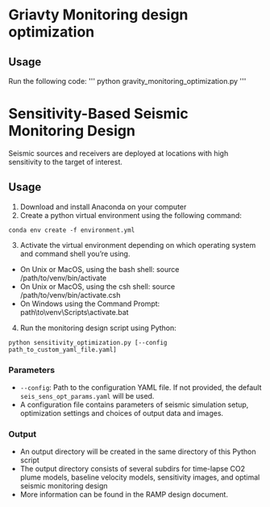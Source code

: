 # Griavty Monitoring design optimization
## Usage
Run the following code:
'''
python gravity_monitoring_optimization.py
'''

# Sensitivity-Based Seismic Monitoring Design

Seismic sources and receivers are deployed at locations with high sensitivity to the target of interest.

## Usage
1. Download and install Anaconda on your computer
2. Create a python virtual environment using the following command:

```
conda env create -f environment.yml
```

3. Activate the virtual environment depending on which operating system and command shell you’re using.

- On Unix or MacOS, using the bash shell: source /path/to/venv/bin/activate
- On Unix or MacOS, using the csh shell: source /path/to/venv/bin/activate.csh
- On Windows using the Command Prompt: path\to\venv\Scripts\activate.bat

4. Run the monitoring design script using Python:

```
python sensitivity_optimization.py [--config path_to_custom_yaml_file.yaml]
```

### Parameters

- `--config`: Path to the configuration YAML file. If not provided, the default `seis_sens_opt_params.yaml` will be used.
- A configuration file contains parameters of seismic simulation setup, optimization settings and choices of 
  output data and images.

### Output
- An output directory will be created in the same directory of this Python script
- The output directory consists of several subdirs for time-lapse CO2 plume models, baseline velocity models, 
  sensitivity images, and optimal seismic monitoring design
- More information can be found in the RAMP design document.
